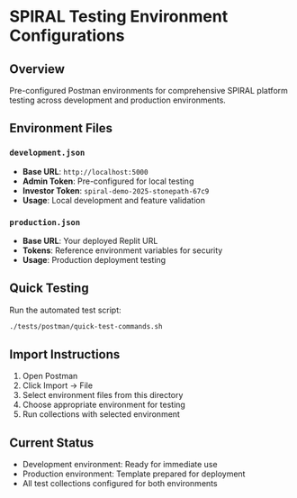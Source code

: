 # SPIRAL Testing Environment Configurations

## Overview
Pre-configured Postman environments for comprehensive SPIRAL platform testing across development and production environments.

## Environment Files

### `development.json`
- **Base URL**: `http://localhost:5000`
- **Admin Token**: Pre-configured for local testing
- **Investor Token**: `spiral-demo-2025-stonepath-67c9`
- **Usage**: Local development and feature validation

### `production.json`  
- **Base URL**: Your deployed Replit URL
- **Tokens**: Reference environment variables for security
- **Usage**: Production deployment testing

## Quick Testing
Run the automated test script:
```bash
./tests/postman/quick-test-commands.sh
```

## Import Instructions
1. Open Postman
2. Click Import → File
3. Select environment files from this directory
4. Choose appropriate environment for testing
5. Run collections with selected environment

## Current Status
- Development environment: Ready for immediate use
- Production environment: Template prepared for deployment
- All test collections configured for both environments